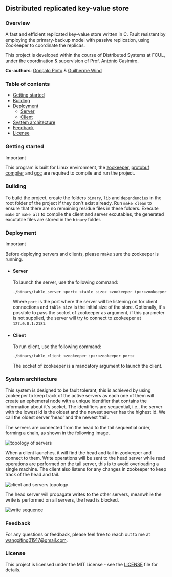 ## Distributed replicated key-value store

### Overview
A fast and efficient replicated key-value store written in C. Fault resistent by employing the primary-backup model with passive replication, using ZooKeeper to coordinate the replicas.

This project is developed within the course of Distributed Systems at FCUL, under the coordination & supervision of Prof. António Casimiro.

**Co-authors**: [Gonçalo Pinto](https://github.com/GoncaloP0710) & [Guilherme Wind](https://github.com/guilherme-wind)

### Table of contents
- [Getting started](#getting-started)
- [Building](#building)
- [Deployment](#deployment)
  - [Server](#server)
  - [Client](#client)
- [System architecture](#system-architecture)
- [Feedback](#feedback)
- [License](#license)

### Getting started
> [!IMPORTANT]
> This program is built for Linux environment, the [zookeeper](https://zookeeper.apache.org/index.html), [protobuf compiler](https://grpc.io/docs/protoc-installation/) and [gcc](https://gcc.gnu.org/) are required to compile and run the project.

### Building
To build the project, create the folders `binary`, `lib` and `dependencies` in the root folder of the project if they don't exist already.
Run `make clean` to ensure that there are no remaining residue files in these folders.
Execute `make` or `make all` to compile the client and server excutables, the generated excutable files are stored in the `binary` folder.

### Deployment
> [!IMPORTANT]
> Before deploying servers and clients, please make sure the zookeeper is running.
- #### Server
    To launch the server, use the following command:
    ```sh
    ./binary/table_server <port> <table size> <zookeeper ip>:<zookeeper port>
    ```
    Where `port` is the port where the server will be listening on for client connections and `table size` is the initial size of the store.
    Optionally, it's possible to pass the socket of zookeeper as argument, if this parameter is not supplied, the server will try to connect to zookeeper at `127.0.0.1:2181`.

- #### Client
    To run client, use the following command:
    ```sh
    ./binary/table_client <zookeeper ip>:<zookeeper port>
    ```
    The socket of zookeeper is a mandatory argument to launch the client.

### System architecture
This system is designed to be fault tolerant, this is achieved by using zookeeper to keep track of the active servers as each one of them will create an ephemeral node with a unique identifier that contains the information about it's socket. The identifiers are sequential, i.e., the server with the lowest id is the oldest and the newest server has the highest id. We call the oldest server 'head' and the newest 'tail'.

The servers are connected from the head to the tail sequential order, forming a chain, as shown in the following image.

![topology of servers](./doc-images/server-topology.png)

When a client launches, it will find the head and tail in zookeeper and connect to them. Write operations will be sent to the head server while read operations are performed on the tail server, this is to avoid overloading a single machine. The client also listens for any changes in zookeeper to keep track of the head and tail.

![client and servers topology](./doc-images/client-server-topology.png)

The head server will propagate writes to the other servers, meanwhile the write is performed on all servers, the head is blocked.

![write sequence](./doc-images/write-sequence.png)

### Feedback
For any questions or feedback, please feel free to reach out to me at wangxiting01917@gmail.com.

### License
This project is licensed under the MIT License - see the [LICENSE](LICENSE) file for details.
